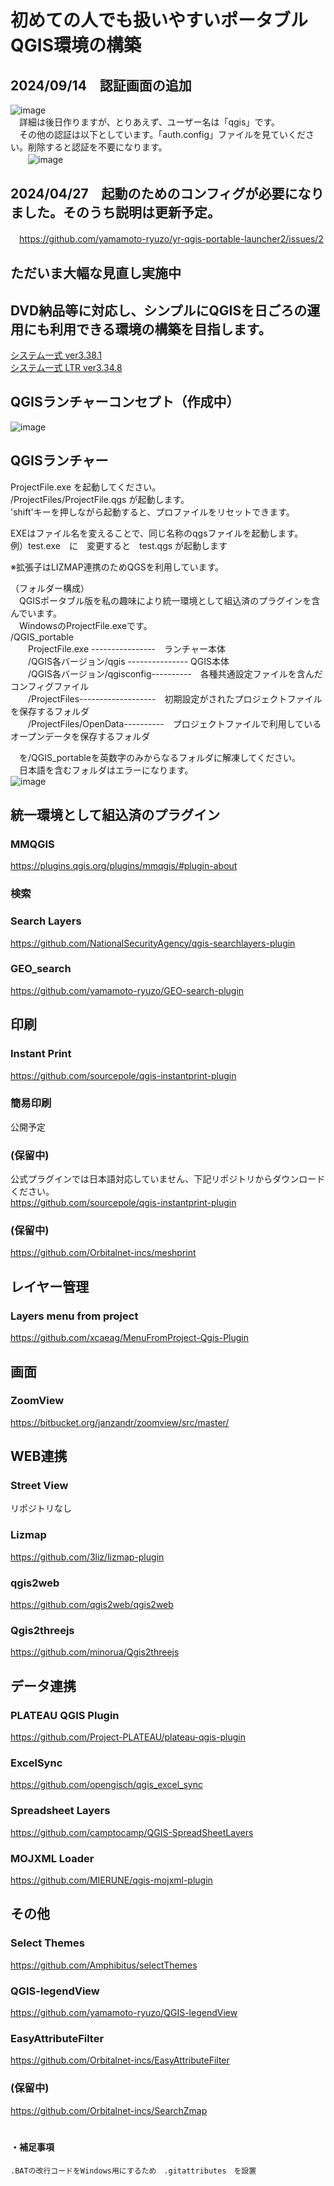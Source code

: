 # 初めての人でも扱いやすいポータブルQGIS環境の構築
## 2024/09/14　認証画面の追加
![image](https://github.com/user-attachments/assets/79b88d27-41c2-4646-a6f9-688945db4efd)  
　詳細は後日作りますが、とりあえず、ユーザー名は「qgis」です。  
　その他の認証は以下としています。「auth.config」ファイルを見ていください。削除すると認証を不要になります。  
　　![image](https://github.com/user-attachments/assets/cacaf744-1e22-4f73-aa0d-fa756d83d74b)

## 2024/04/27　起動のためのコンフィグが必要になりました。そのうち説明は更新予定。
　https://github.com/yamamoto-ryuzo/yr-qgis-portable-launcher2/issues/2
## ただいま大幅な見直し実施中  
## DVD納品等に対応し、シンプルにQGISを日ごろの運用にも利用できる環境の構築を目指します。 
[システム一式 ver3.38.1](https://1drv.ms/u/c/cbbfeab49e70546f/EYyJqLhVbXNFufPDmemiWhABSOS7PdZqyGN_K_YfKuRKIg?e=N0973F)  
[システム一式 LTR ver3.34.8](https://1drv.ms/u/c/cbbfeab49e70546f/EUBx0GqMvbNBgcDbWhdHy4cBjpGuXLGYzPh1cE952tUFeg?e=QgoXg9)  

## QGISランチャーコンセプト（作成中）
![image](https://github.com/user-attachments/assets/20c4a48d-7de1-49c4-9e45-f1da5e1fd8af)
## QGISランチャー
 ProjectFile.exe を起動してください。  
 /ProjectFiles/ProjectFile.qgs が起動します。  
 'shift'キーを押しながら起動すると、プロファイルをリセットできます。

EXEはファイル名を変えることで、同じ名称のqgsファイルを起動します。  
 例）test.exe　に　変更すると　test.qgs が起動します  

 ※拡張子はLIZMAP連携のためQGSを利用しています。
 
（フォルダー構成）  
　QGISポータブル版を私の趣味により統一環境として組込済のプラグインを含んでいます。  
　WindowsのProjectFile.exeです。    
  /QGIS_portable  
　　ProjectFile.exe ----------------　ランチャー本体   
　　/QGIS各バージョン/qgis --------------- QGIS本体  
　　/QGIS各バージョン/qgisconfig----------　各種共通設定ファイルを含んだコンフィグファイル    
　　/ProjectFiles-------------------　初期設定がされたプロジェクトファイルを保存するフォルダ    
　　/ProjectFiles/OpenData----------　プロジェクトファイルで利用しているオープンデータを保存するフォルダ  

　を/QGIS_portableを英数字のみからなるフォルダに解凍してください。   
　日本語を含むフォルダはエラーになります。  
![image](https://github.com/yamamoto-ryuzo/yr-qgis-portable-launcher2/assets/86514652/177ffbe3-654d-4d22-9f70-add09bcf0323)
  
## 統一環境として組込済のプラグイン  
### MMQGIS
[https://plugins.qgis.org/plugins/mmqgis/#plugin-about ](https://michaelminn.com/linux/mmqgis/)   
### 検索  
### Search Layers  
https://github.com/NationalSecurityAgency/qgis-searchlayers-plugin  
### GEO_search  
https://github.com/yamamoto-ryuzo/GEO-search-plugin  
## 印刷  
### Instant Print  
https://github.com/sourcepole/qgis-instantprint-plugin  
### 簡易印刷  
公開予定  
### (保留中)  
公式プラグインでは日本語対応していません、下記リポジトリからダウンロードください。  
https://github.com/sourcepole/qgis-instantprint-plugin  
### (保留中)  
https://github.com/Orbitalnet-incs/meshprint  
## レイヤー管理   
### Layers menu from project  
https://github.com/xcaeag/MenuFromProject-Qgis-Plugin  
## 画面  
### ZoomView  
https://bitbucket.org/janzandr/zoomview/src/master/
## WEB連携  
### Street View  
リポジトリなし  
### Lizmap  
https://github.com/3liz/lizmap-plugin  
### qgis2web  
https://github.com/qgis2web/qgis2web  
### Qgis2threejs  
https://github.com/minorua/Qgis2threejs  
## データ連携  
### PLATEAU QGIS Plugin  
https://github.com/Project-PLATEAU/plateau-qgis-plugin  
### ExcelSync  
https://github.com/opengisch/qgis_excel_sync  
### Spreadsheet Layers  
https://github.com/camptocamp/QGIS-SpreadSheetLayers  
### MOJXML Loader  
https://github.com/MIERUNE/qgis-mojxml-plugin  
## その他  
### Select Themes  
https://github.com/Amphibitus/selectThemes  
### QGIS-legendView  
https://github.com/yamamoto-ryuzo/QGIS-legendView
### EasyAttributeFilter  
https://github.com/Orbitalnet-incs/EasyAttributeFilter  
### (保留中)  
https://github.com/Orbitalnet-incs/SearchZmap  
　　
#### ・補足事項  
    .BATの改行コードをWindows用にするため　.gitattributes　を設置 

